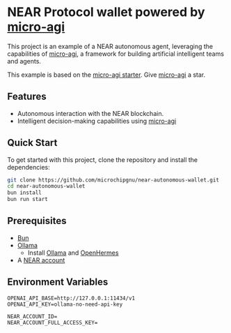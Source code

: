 # NEAR Protocol wallet powered by [micro-agi](https://github.com/microchipgnu/micro-agi)

This project is an example of a NEAR autonomous agent, leveraging the capabilities of [micro-agi](https://github.com/microchipgnu/micro-agi), a framework for building artificial intelligent teams and agents.

This example is based on the [micro-agi starter](https://github.com/microchipgnu/micro-agi-starter). Give [micro-agi](https://github.com/microchipgnu/micro-agi) a star.

## Features

- Autonomous interaction with the NEAR blockchain.
- Intelligent decision-making capabilities using [micro-agi](https://github.com/microchipgnu/micro-agi)

## Quick Start

To get started with this project, clone the repository and install the dependencies:

```sh
git clone https://github.com/microchipgnu/near-autonomous-wallet.git
cd near-autonomous-wallet
bun install
bun run start
```

## Prerequisites

- [Bun](https://bun.sh/) 
- [Ollama](https://ollama.ai/)
    - Install [Ollama](https://ollama.ai/) and [OpenHermes](https://ollama.com/library/openhermes)
- A [NEAR account](https://wallet.near.org)

## Environment Variables

```
OPENAI_API_BASE=http://127.0.0.1:11434/v1
OPENAI_API_KEY=ollama-no-need-api-key

NEAR_ACCOUNT_ID=
NEAR_ACCOUNT_FULL_ACCESS_KEY=
```